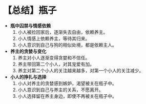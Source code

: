 # 【总结】瓶子

-   **瓶中囚禁与情感依赖**
    1.  小人被捡回家后，逐渐失去自由，依赖养主。
    2.  小人情感上依赖养主，等待其归来。
    3.  小人意识到自己与狗的相似处境，都是依赖主人。
-   **养主的贪婪与变化**
    1.  养主对小人逐渐变得贪婪和不信任。
    2.  养主带回第二个小人，对其宠爱有加。
    3.  养主对第二个小人的关注越来越多，对第一个小人的关注减少。
-   **小人的挣扎与选择**
    1.  小人对养主的贪婪感到嫉妒，渴望被关在瓶子中。
    2.  小人意识到自己与养主的关系，不愿离开。
    3.  小人选择留在养主身边，即使不再被关在瓶子中。